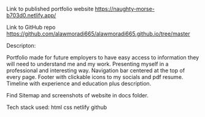 Link to published portfolio website
https://naughty-morse-b703d0.netlify.app/

Link to GitHub repo
https://github.com/alawmoradi665/alawmoradi665.github.io/tree/master

Descripton:

Portfolio made for future employers to have easy access to information they will need to understand me and my work. 
Presenting myself in a professional and interesting way. 
Navigation bar centered at the top of every page.
Footer with clickable icons to my socials and pdf resume. 
Timeline with experience and education plus description.

Find Sitemap and screenshots of website in docs folder.

Tech stack used: 
html
css
netlify
github